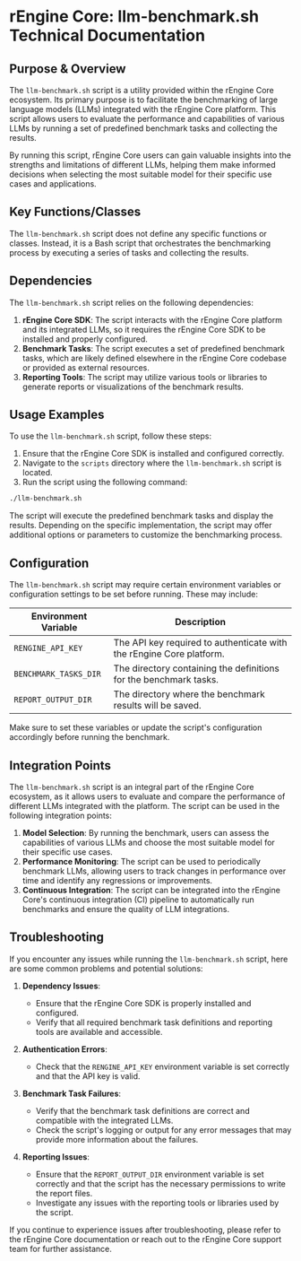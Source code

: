 # rEngine Core: llm-benchmark.sh Technical Documentation

## Purpose & Overview

The `llm-benchmark.sh` script is a utility provided within the rEngine Core ecosystem. Its primary purpose is to facilitate the benchmarking of large language models (LLMs) integrated with the rEngine Core platform. This script allows users to evaluate the performance and capabilities of various LLMs by running a set of predefined benchmark tasks and collecting the results.

By running this script, rEngine Core users can gain valuable insights into the strengths and limitations of different LLMs, helping them make informed decisions when selecting the most suitable model for their specific use cases and applications.

## Key Functions/Classes

The `llm-benchmark.sh` script does not define any specific functions or classes. Instead, it is a Bash script that orchestrates the benchmarking process by executing a series of tasks and collecting the results.

## Dependencies

The `llm-benchmark.sh` script relies on the following dependencies:

1. **rEngine Core SDK**: The script interacts with the rEngine Core platform and its integrated LLMs, so it requires the rEngine Core SDK to be installed and properly configured.
2. **Benchmark Tasks**: The script executes a set of predefined benchmark tasks, which are likely defined elsewhere in the rEngine Core codebase or provided as external resources.
3. **Reporting Tools**: The script may utilize various tools or libraries to generate reports or visualizations of the benchmark results.

## Usage Examples

To use the `llm-benchmark.sh` script, follow these steps:

1. Ensure that the rEngine Core SDK is installed and configured correctly.
2. Navigate to the `scripts` directory where the `llm-benchmark.sh` script is located.
3. Run the script using the following command:

```bash
./llm-benchmark.sh
```

The script will execute the predefined benchmark tasks and display the results. Depending on the specific implementation, the script may offer additional options or parameters to customize the benchmarking process.

## Configuration

The `llm-benchmark.sh` script may require certain environment variables or configuration settings to be set before running. These may include:

| Environment Variable | Description |
| --- | --- |
| `RENGINE_API_KEY` | The API key required to authenticate with the rEngine Core platform. |
| `BENCHMARK_TASKS_DIR` | The directory containing the definitions for the benchmark tasks. |
| `REPORT_OUTPUT_DIR` | The directory where the benchmark results will be saved. |

Make sure to set these variables or update the script's configuration accordingly before running the benchmark.

## Integration Points

The `llm-benchmark.sh` script is an integral part of the rEngine Core ecosystem, as it allows users to evaluate and compare the performance of different LLMs integrated with the platform. The script can be used in the following integration points:

1. **Model Selection**: By running the benchmark, users can assess the capabilities of various LLMs and choose the most suitable model for their specific use cases.
2. **Performance Monitoring**: The script can be used to periodically benchmark LLMs, allowing users to track changes in performance over time and identify any regressions or improvements.
3. **Continuous Integration**: The script can be integrated into the rEngine Core's continuous integration (CI) pipeline to automatically run benchmarks and ensure the quality of LLM integrations.

## Troubleshooting

If you encounter any issues while running the `llm-benchmark.sh` script, here are some common problems and potential solutions:

1. **Dependency Issues**:
   - Ensure that the rEngine Core SDK is properly installed and configured.
   - Verify that all required benchmark task definitions and reporting tools are available and accessible.

1. **Authentication Errors**:
   - Check that the `RENGINE_API_KEY` environment variable is set correctly and that the API key is valid.

1. **Benchmark Task Failures**:
   - Verify that the benchmark task definitions are correct and compatible with the integrated LLMs.
   - Check the script's logging or output for any error messages that may provide more information about the failures.

1. **Reporting Issues**:
   - Ensure that the `REPORT_OUTPUT_DIR` environment variable is set correctly and that the script has the necessary permissions to write the report files.
   - Investigate any issues with the reporting tools or libraries used by the script.

If you continue to experience issues after troubleshooting, please refer to the rEngine Core documentation or reach out to the rEngine Core support team for further assistance.
